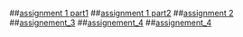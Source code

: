 ##[assignment 1 part1](https://github.com/Sakethkumar11/aiml4/blob/main/Untitled1.ipynb)
##[assignment 1 part2](https://github.com/Sakethkumar11/aiml4/blob/main/Untitled2.ipynb)
##[assignment 2](https://github.com/Sakethkumar11/aiml4/blob/main/as2.ipynb)
##[assignement_3](https://github.com/Sakethkumar11/aiml4/blob/main/as3.ipynb)
##[assignement_4](https://github.com/Sakethkumar11/aiml4/blob/main/Untitled6.ipynb)
##[assignement_4]((https://github.com/Sakethkumar11/aiml4/blob/main/ass5))
